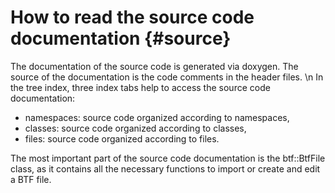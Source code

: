 How to read the source code documentation {#source}
==================================================

The documentation of the source code is generated via doxygen. The source of the documentation is the code comments in the header files. \n
In the tree index, three index tabs help to access the source code documentation:
* namespaces: source code organized according to namespaces,
* classes: source code organized according to classes,
* files: source code organized according to files.

The most important part of the source code documentation is the btf::BtfFile class, as it contains all the necessary functions to import or create and edit a BTF file.